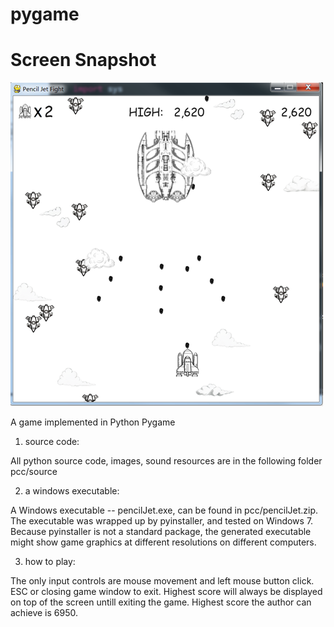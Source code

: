 # pygame

# Screen Snapshot
![image](https://github.com/botaojia/pygame/blob/pencilJet/pcc/source/images/cover.png)

A game implemented in Python Pygame

1. source code:

All python source code, images, sound resources are in the following folder
pcc/source

2. a windows executable:

A Windows executable -- pencilJet.exe, can be found in pcc/pencilJet.zip.
The executable was wrapped up by pyinstaller, and tested on Windows 7.
Because pyinstaller is not a standard package, the generated executable
might show game graphics at different resolutions on different computers.

3. how to play:

The only input controls are mouse movement and left mouse button click.
ESC or closing game window to exit.
Highest score will always be displayed on top of the screen untill exiting the game.
Highest score the author can achieve is 6950.


